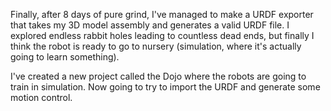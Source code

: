 Finally, after 8 days of pure grind, I've managed to make a URDF exporter that takes my 3D model assembly and generates a valid URDF file. I explored endless rabbit holes leading to countless dead ends, but finally I think the robot is ready to go to nursery (simulation, where it's actually going to learn something).

I've created a new project called the Dojo where the robots are going to train in simulation. Now going to try to import the URDF and generate some motion control.